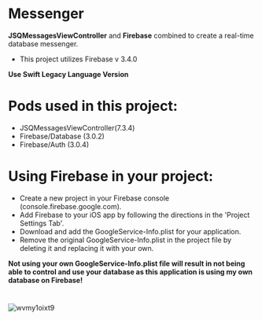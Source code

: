 # Messenger
**JSQMessagesViewController** and **Firebase** combined to create a real-time database messenger.

* This project utilizes Firebase v 3.4.0

**Use Swift Legacy Language Version**

# Pods used in this project:
* JSQMessagesViewController(7.3.4)
* Firebase/Database (3.0.2)
* Firebase/Auth (3.0.4)

# Using Firebase in your project:
* Create a new project in your Firebase console (console.firebase.google.com).
* Add Firebase to your iOS app by following the directions in the 'Project Settings Tab'.
* Download and add the GoogleService-Info.plist for your application.
* Remove the original GoogleService-Info.plist in the project file by deleting it and replacing it with your own.

**Not using your own GoogleService-Info.plist file will result in not being able to control and use your database as this application is using my own database on Firebase!**

#
![wvmy1oixt9](https://cloud.githubusercontent.com/assets/21044119/20313885/51f20368-ab26-11e6-9873-2f6fd505dcc4.gif)
